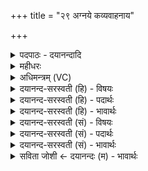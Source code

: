 +++
title = "२९ अग्नये कव्यवाहनाय"

+++
<details><summary>पदपाठः - दयानन्दादि</summary>

अ॒ग्नये॑। क॒व्य॒वाह॑ना॒येति॑ कव्य॒ऽवाह॑नाय। स्वाहा॑। सोमा॑य। पि॒तृ॒मत॒ इति॑ पितृ॒ऽमते॑। स्वाहा॑। अप॑हता॒ इत्यप॑ऽहताः। असु॑राः। रक्षा॑ꣳसि। वे॒दि॒षदः॑। वे॒दि॒सद॑ इति॑ वेदि॒ऽषदः॑। २९।
</details>

<details><summary>महीधरः</summary>

म० 'सारतण्डुलमपूर्णᳪं᳭ श्रपयित्वाभिघार्योद्वास्य मेक्षणेन | जुहोत्यग्नय इति सोमायेति च' (का० ४ । १ । ७ )। कवयः | क्रान्तदर्शिनः पितरस्तेषां संबन्धि कव्यं हविः । तद्वोढुमधिकारो यस्यास्ति स कव्यवाहनः । तस्मै अग्नये स्वाहा हविर्दत्तम् । पितृमान् पितृसंयुक्तः तस्मै सोमनामकाय देवाय स्वाहा हविर्दत्तम् । स्वाहाकारेण वषट्कारेण वा देवेभ्योऽन्नदानश्रुतेर्दैवाविमौ मन्त्रौ । 'दक्षिणेनोल्लिखत्यपहता इति' ( का० ४ । १। ८) इति वेद्यां सीदन्ति वेदिषदः तादृशा असुराः अपहता वेदिसकाशादपगताः । तथा रक्षांसि वेद्या अपहतानि । | असुरत्वं रक्षस्त्वं चेति जातिविशेषौ देवविरोधिनौ ॥ २९ ॥  
त्रिंशी।
</details>

<details><summary>अधिमन्त्रम् (VC)</summary>

- अग्निर्देवता
- वामदेव ऋषिः
- स्वराड् आर्षी अनुष्टुप्
- गान्धारः
</details>

<details><summary>दयानन्द-सरस्वती (हि) - विषयः</summary>

अब संसारी अग्नि और चन्द्रमा कैसे गुणवाले हैं, सो अगले मन्त्र में प्रकाश किया है ॥
</details>

<details><summary>दयानन्द-सरस्वती (हि) - पदार्थः</summary>

पदार्थान्वयभाषाः -  मनुष्यों को उचित है कि (कव्यवाहनाय) विद्वानों को हित देने, कर्मों की प्राप्ति कराने तथा (अग्नये) सब पदार्थों को अपने आप एक स्थान से दूसरे स्थान को पहुँचानेवाले भौतिक अग्नि का ग्रहण करके सुख के लिये (स्वाहा) वेदवाणी से (पितृमते) जिस में वसन्त आदि ऋतु पालने के हेतु होने से पितर संयुक्त होते हैं, (सोमाय) जिससे ऐश्वर्यों को प्राप्त होते हैं, उस सोमलता को लेके (स्वाहा) अपने पदार्थों को धारण करनेवाले धर्म से युक्त विधान करके जो (वेदिषदः) इस पृथिवी में रमण करनेवाले (रक्षांसि) औरों को दुःखदायी स्वार्थीजन तथा (असुराः) दुष्ट स्वभाववाले मूर्ख हैं, उनको (अपहताः) विनष्ट कर देना चाहिये ॥२९॥
</details>

<details><summary>दयानन्द-सरस्वती (हि) - भावार्थः</summary>

भावार्थभाषाः -  विद्वानों से युक्ति के साथ शिल्पविद्या में संयुक्त किया हुआ यह अग्नि उनके लिये उत्तम-उत्तम कार्यों की प्राप्ति करनेवाला होता है। मनुष्यों को यह यत्न नित्य करना चाहिये कि जिससे संसार के उपकार से सब सुख और पृथिवी के दुष्टजन वा दोषों की निवृत्ति हो जाये ॥२९॥
</details>

<details><summary>दयानन्द-सरस्वती (सं) - विषयः</summary>

अथ भौतिकावग्नीषोमौ कीदृशगुणौ वर्तेते इत्युपदिश्यते ॥
</details>

<details><summary>दयानन्द-सरस्वती (सं) - पदार्थः</summary>

पदार्थान्वयभाषाः -  मनुष्यैः कव्यवाहनायाग्नये स्वाहा पितृमहे सोमाय स्वाहा विधाय ये वेदिषदो रक्षांस्यसुराश्च ते नित्यमपहताः कार्य्याः ॥२९॥
</details>

<details><summary>दयानन्द-सरस्वती (सं) - भावार्थः</summary>

भावार्थभाषाः -  विद्वद्भिर्युक्त्या संयोजितोऽयमग्निः शिल्पिनां कार्य्याणि वहति, येन संसारस्योपकारेण सामयिकं सुखं पृथिवीस्थानां दुष्टानां दोषाणां च निवृत्तिः स्यादयं प्रयत्नो नित्यं विधेय इति ॥२९॥
</details>

<details><summary>सविता जोशी ← दयानन्दः (म) - भावार्थः</summary>

भावार्थभाषाः -  विद्वानांनी कौशल्याने शिल्पविद्येत संयुक्त केलेल्या अग्नीमुळे उत्तम कार्य सिद्ध होते, त्यासाठी माणसांनी सतत प्रयत्नशील राहिले पाहिजे. ज्यामुळे जगावर उपकार होईल व सुख प्राप्त होईल आणि दुष्ट लोकांचे व दोषांचे निवारण होईल.
</details>